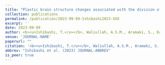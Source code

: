 ```yaml
---
title: "Plastic brain structure changes associated with the division of labour and ageing in termites"
collection: publications
permalink: /publication/2023-99-99-Ishibashi2023-XXX
excerpt: ''
date: 2023-99-99
author: <b><u>Ishibashi, T.</u></b>, Waliullah, A.S.M., Aramaki, S., Kamiya, M., Kahyo, T., Nakamura, K., Tasaki, E., Takata, M., Setou, M., Matsuura, K. 
venue: 'JOURNAL-NAME'
paperurl: ""
citation: '<b><u>Ishibashi, T.</u></b>, Waliullah, A.S.M., Aramaki, S., Kamiya, M., Kahyo, T., Nakamura, K., Tasaki, E., Takata, M., Setou, M., Matsuura, K. (2023) "Plastic brain structure changes associated with the division of labour and ageing in termites" <i>JOURNAL NAME</i>.'
abbrev: "Ishibashi et al. (2023) JOURNAL-ABBREV"
is_peer: true
---
```


<!--

## 簡単な解説

本研究は，**シロアリの脳形態がカースト間・年齢間で表現型多型を示す**ことを報告するものです．
特に，単にカースト間で多型が観察されるだけでなく，脳サイズが生殖カーストか否かに相関することを発見した点，すなわち**発生学的な違いよりも社会的な役割の違いの方が脳サイズの違いをうまく説明できる**ということを発見した点が重要だと思っています．
さらに，**シロアリの王が加齢とともに脳形態を大きく変える**ことも報告しました．
面白いのは，**視覚に関わる脳領域である視葉が年齢とともに萎縮し，それに伴い視覚依存的に物体を避けるというタスク処理能力も大幅に低下している**ことを発見した点です．
この後胚発生プランは，シロアリ王が羽アリとして飛び立ったときには視覚依存的なタスクが存在する一方，木の中でワーカーたちに世話をされながら暮らすようになると視覚依存的なタスクが不要になるという生活環に見事にマッチしているように見えます．

これは，もったいない精神から始まったセレンディップな研究です．
大阪大学 細胞生物学研究室(松野健治 博士 主宰)を卒業した私は，それまで研究してきた細胞生物学や発生学から個体集団スケールの研究に目を向けようと思い，ファーストポスドク先として2019年4月より京都大学 昆虫生態学研究室 (松浦健二 博士 主宰)に加わりました．
この研究でも用いているシロアリ王ですが，この野外採集技術は京都大学 昆虫生態学研究室がほぼ独自に培ったもので，シロアリの王や女王は他の研究室では容易には用いることのできない希少なサンプルです．

当時，昆虫生態学研究室ではシロアリの王が採集されると，写真撮影や大きさの計測といった記載がなされ，いくつかの身体の部位が解剖に回されていました．
研究テーマをどうしようか考えていた私は，そこでシロアリ王の頭部が解剖にも回されず，ただDNA抽出用の「捨て部位」として冷凍保存されていることに気づきました．
どうせ捨てられる部位なので，その希少性にも関わらず，多数のサンプルを集めることができます．
野外採集されたシロアリはほとんど京都大学でしか手に入らないのですから，その脳形態を詳細に調べれば新発見があるに違いありません
(実際，査読者からも野外採集したシロアリ王をこれだけ観たのは偉い，とも褒めてもらえました)．  
大阪大学で学んできたイメージングと，京都大学で学んだフィールドワーク・行動解析を組み合わせることで，私にしかできない仕事にできたと誇らしく思っています．
-->
